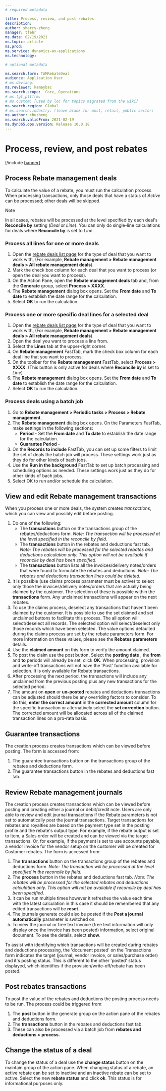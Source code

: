 ```yaml
---
# required metadata

title: Process, review, and post rebates
description: 
author: sherry-zheng
manager: tfehr
ms.date: 02/19/2021
ms.topic: article
ms.prod: 
ms.service: dynamics-ax-applications
ms.technology: 

# optional metadata

ms.search.form: TAMRebateDeal
audience: Application User
# ms.devlang: 
ms.reviewer: kamaybac
ms.search.scope:  Core, Operations
# ms.tgt_pltfrm: 
# ms.custom: [used by loc for topics migrated from the wiki]
ms.search.region: Global
# ms.search.industry: [leave blank for most, retail, public sector]
ms.author: chuzheng
ms.search.validFrom: 2021-02-19
ms.dyn365.ops.version: Release 10.0.18
---
```


# Process, review, and post rebates

[!include [banner](../includes/banner.md)]

## Process Rebate management deals

<!-- KFM: Maybe add a few words about what happens when we "process". Do we generate invoices/credit notes, or update a journal, or something?  -->

To calculate the value of a rebate, you must run the calculation process. When processing transactions, only those deals that have a status of *Active* can be processed; other deals will be skipped.

> [!NOTE]
> In all cases, rebates will be processed at the level specified by each deal's **Reconcile by** setting (*Deal* or *Line*). You can only do single-line calculations for deals where **Reconcile by** is set to *Line*.

### Process all lines for one or more deals

1. Open the [rebate deals list page](rebate-management-deals.md) for the type of deal that you want to work with, (For example, **Rebate management \> Rebate management deals \> All rebate management deals**).
1. Mark the check box column for each deal that you want to process (or open the deal you want to process). <!-- KFM: Please confirm that we can calculate several deals at once. -->
1. On the Action Pane, open the **Rebate management deals** tab and, from the **Generate** group, select **Process \> XXXX**. <!-- KFM: I see three options here. Which to I pick? What do the others do? -->
1. The **Rebate management** dialog box opens. Set the **From date** and **To date** to establish the date range for the calculation.
1. Select **OK** to run the calculation.

### Process one or more specific deal lines for a selected deal

1. Open the [rebate deals list page](rebate-management-deals.md) for the type of deal that you want to work with, (For example, **Rebate management \> Rebate management deals \> All rebate management deals**).
1. Open the deal you want to process a line from.
1. Select the **Lines** tab at the upper-right corner.
1. On **Rebate management** FastTab, mark the check box column for each deal line that you want to process.
1. On the toolbar for the **Rebate management** FastTab, select **Process \> XXXX**. (This button is only active for deals where **Reconcile by** is set to *Line*) <!-- KFM: I see three options here. Which to I pick? What do the others do? -->
1. The **Rebate management** dialog box opens. Set the **From date** and **To date** to establish the date range for the calculation.
1. Select **OK** to run the calculation.

### Process deals using a batch job

<!-- KFM: I'm assuming we use the "Rebate management" entry here. What about the other two entries? -->

1. Go to **Rebate management \> Periodic tasks \> Process \> Rebate management**.
1. The **Rebate management** dialog box opens. On the Parameters FastTab, make settings in the following sections:
    - **Period** - Set the **From date** and **To date** to establish the date range for the calculation.
    - **Guarantee Period** - <!-- KFM: What are these for? I suppose these are for royalties? Anything special to say about them? -->
1. On the **Records to include** FastTab, you can set up some filters to limit the set of deals the batch job will process. These settings work just as they do for other kinds of bach jobs.
1. Use the **Run in the background** FastTab to set up batch processing and scheduling options as needed. These settings work just as they do for other kinds of bach jobs.
1. Select OK to run and/or schedule the calculation.

## View and edit Rebate management transactions

<!-- KFM: This section doesn't make any sense to me. What is this about? -->

When you process one or more deals, the system creates *transactions*, which you can view and possibly edit before posting.

1. Do one of the following: <!-- KFM: What will I see with each of these options? Are the transactions filtered?  -->
    - The **transactions** button on the transactions group of the rebates/deductions form.
    _Note: The transaction will be processed at the level specified in the reconcile by field._
    - The **transactions** button in the rebates and deductions fast tab.
    _Note: The rebates will be processed for the selected rebates and deductions calculation only. This option will not be available if reconcile by deal has been specified._
    - The **transactions** button lists all the invoices/delivery notes/orders that were found to formulate the rebates and deductions.
    _Note: The rebates and deductions transaction lines could be deleted._ <!-- KFM: What do you mean by "found"? -->
1. It is possible (use claims process parameter must be active) to select only those the invoices/delivery notes/orders that are actually being claimed by the customer. The selection of these is possible within the **transactions** form. Any unclaimed transactions will appear on the next rebates. <!-- KFM: I don't understand this. -->
1. To use the claims process, deselect any transactions that haven't been claimed by the customer. It is possible to use the set claimed and set unclaimed buttons to facilitate this process. The all option will select/deselect all records. The selected option will select/deselect only those records which have been selected. The value options defaulted during the claims process are set by the rebate parameters form. For more information on these values, please see the **Rebates parameters** details. <!-- KFM: I don't understand this. -->
1. Use the **claimed amount** on this form to verify the amount claimed. <!-- KFM: I don't see this here. -->
1. To post the claim use the post button. Select the **posting date** , the **from** and **to** periods will already be set, click **OK**. When processing, provision and write-off transactions will not have the 'Post' function available for selection. It is only available for Rebate transactions. <!-- KFM: I don't see this here. -->
1. After processing the next period, the transactions will include any unclaimed from the previous posting plus any new transactions for the selected period.
1. The amount on **open** or **un-posted** rebates and deductions transactions can be adjusted should there be any overriding factors to consider. To do this, **enter the correct amount** in the **corrected amount** column for the specific transaction or alternatively select the **set correction** button. The corrected amount will be allocated across all of the claimed transaction lines on a pro-rata basis. <!-- KFM: I don't see any of this here. -->

## Guarantee transactions

<!-- KFM: I suppose these are otherwise similar to the other types of transactions? Assuming the previous section makes sense, can we do all of those things for guarantee transactions too? If so, we should combine these sections. -->

The creation process creates transactions which can be viewed before posting. The form is accessed from:

1. The guarantee transactions button on the transactions group of the rebates and deductions form.
1. The guarantee transactions button in the rebates and deductions fast tab.

## Review Rebate management journals

<!-- KFM: This section doesn't make any sense to me. What is this about? -->

The creation process creates transactions which can be viewed before posting and creating either a journal or debit/credit note. Users are only able to review and edit journal transactions if the Rebate parameters is not set to automatically post the journal transactions. Target transactions for rebates and royalties are based on the payment type set in the posting profile and the rebate's output type. For example, if the rebate output is set to Item, a Sales order will be created and can be viewed via the target transactions. Or, for example, if the payment is set to use accounts payable, a vendor invoice for the vendor setup on the customer will be created for Customer rebates. The form is accessed from:

1. The **transactions** button on the transactions group of the rebates and deductions form.
_Note: The transaction will be processed at the level specified in the reconcile by field._
1. The **process** button in the rebates and deductions fast tab.
_Note: The rebates will be processed for the selected rebates and deductions calculation only. This option will not be available if reconcile by deal has been specified._
1. It can be run multiple times however it refreshes the value each time with the latest calculation in this case it should be remembered that any edited transactions will be **reset**.
1. The journals generate could also be posted if the **Post a journal automatically** parameter is switched on.
1. To view the journal or free text invoice (free text information will only display once the invoice has been posted) information, select original document. To see the details, select **show**.

To assist with identifying which transactions will be created during rebates and deductions processing, the 'document posted' on the Transactions form indicates the target (journal, vendor invoice, or sales/purchase order) and it's posting status. This is different to the other 'posted' status displayed, which identifies if the provision/write-off/rebate has been posted.

## Post rebates transactions

To post the value of the rebates and deductions the posting process needs to be run. The process could be triggered from:

1. The **post** button in the generate group on the action pane of the rebates and deductions form.
1. The **transactions** button in the rebates and deductions fast tab. <!-- KFM: Do you mean the POST button? --> 
1. These can also be processed via a batch job from **rebates and deductions \> process.**

## Change the status of a deal

To change the status of a deal use the **change status** button on the maintain group of the action pane. When changing status of a rebate, an active rebate can be set to inactive and an inactive rebate can be set to active. <!-- KFM: It seems like we have mor status options than this. -->  Select the new **rebate status** and click **ok**. This status is for informational purposes only.




<!-- KFM: Maybe add a section about the FIFO periodic task, though it's also mentioned in the DEALS topic. --> 